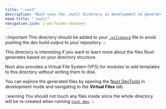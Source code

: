 ```yaml
---
title: ".nuxt"
description: "Nuxt uses the .nuxt/ directory in development to generate your Vue application."
head.title: ".nuxt/"
navigation.icon: i-ph-folder-duotone
---
```


::important
This directory should be added to your [`.gitignore`](/docs/guide/directory-structure/gitignore) file to avoid pushing the dev build output to your repository.
::

This directory is interesting if you want to learn more about the files Nuxt generates based on your directory structure.

Nuxt also provides a Virtual File System (VFS) for modules to add templates to this directory without writing them to disk.

You can explore the generated files by opening the [Nuxt DevTools](https://devtools.nuxt.com) in development mode and navigating to the **Virtual Files** tab.

::warning
You should not touch any files inside since the whole directory will be re-created when running [`nuxt dev`](/docs/api/commands/dev).
::
